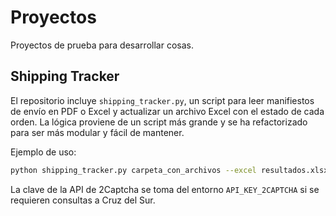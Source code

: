 # Proyectos
Proyectos de prueba para desarrollar cosas.

## Shipping Tracker

El repositorio incluye `shipping_tracker.py`, un script para leer
manifiestos de envío en PDF o Excel y actualizar un archivo Excel con
el estado de cada orden.  La lógica proviene de un script más grande y
se ha refactorizado para ser más modular y fácil de mantener.

Ejemplo de uso:

```bash
python shipping_tracker.py carpeta_con_archivos --excel resultados.xlsx
```

La clave de la API de 2Captcha se toma del entorno `API_KEY_2CAPTCHA` si
se requieren consultas a Cruz del Sur.
